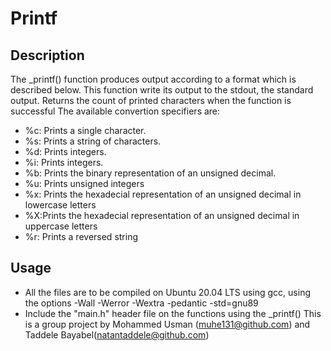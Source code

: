# Printf

## Description

The _printf() function produces output according to a format which is described below. This function write its output to the stdout, the standard output. Returns the count of printed characters when the function is successful The available convertion specifiers are:

   * %c: Prints a single character.
   * %s: Prints a string of characters.
   * %d: Prints integers.
   * %i: Prints integers.
   * %b: Prints the binary representation of an unsigned decimal.
   * %u: Prints unsigned integers
   * %x: Prints the hexadecial representation of an unsigned decimal in lowercase letters
   * %X:Prints the hexadecial representation of an unsigned decimal in uppercase letters
   * %r: Prints a reversed string
## Usage

   * All the files are to be compiled on Ubuntu 20.04 LTS using gcc, using the options -Wall -Werror -Wextra -pedantic -std=gnu89
   * Include the "main.h" header file on the functions using the _printf()
This is a group project by Mohammed Usman (muhe131@github.com) and Taddele Bayabel(natantaddele@github.com)
